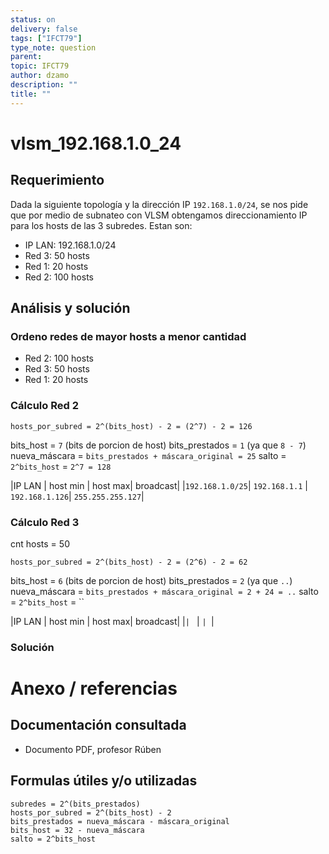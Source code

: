 ```yaml
---
status: on
delivery: false
tags: ["IFCT79"]
type_note: question
parent:
topic: IFCT79
author: dzamo
description: ""
title: ""
---
```


# vlsm_192.168.1.0_24

## Requerimiento

Dada la siguiente topología y la dirección IP `192.168.1.0/24`, se nos pide que por medio de subnateo con VLSM obtengamos direccionamiento IP para los hosts de las 3 subredes. Estan son:

- IP LAN: 192.168.1.0/24
- Red 3: 50 hosts
- Red 1: 20 hosts
- Red 2: 100 hosts 

## Análisis y solución

### Ordeno redes de mayor hosts a menor cantidad

- Red 2: 100 hosts 
- Red 3: 50 hosts
- Red 1: 20 hosts

### Cálculo Red 2

`hosts_por_subred = 2^(bits_host) - 2 = (2^7) - 2 = 126`

bits_host = `7` (bits de porcion de host)
bits_prestados = `1` (ya que `8 - 7`)
nueva_máscara = `bits_prestados + máscara_original = 25`
salto = `2^bits_host` = `2^7 = 128`

|IP LAN          | host min      | host max|                broadcast|
|`192.168.1.0/25`| `192.168.1.1` | `192.168.1.126`| `255.255.255.127`|

### Cálculo Red 3

cnt hosts = 50

`hosts_por_subred = 2^(bits_host) - 2 = (2^6) - 2 = 62`

bits_host = `6` (bits de porcion de host)
bits_prestados = `2` (ya que `..`)
nueva_máscara = `bits_prestados + máscara_original = 2 + 24 = ..`
salto = `2^bits_host` = ``

|IP LAN          | host min      | host max|                broadcast|
|``| `` | ``| ``|


### Solución

# Anexo / referencias

## Documentación consultada

- Documento PDF, profesor Rúben

## Formulas útiles y/o utilizadas

```
subredes = 2^(bits_prestados)
hosts_por_subred = 2^(bits_host) - 2
bits_prestados = nueva_máscara - máscara_original
bits_host = 32 - nueva_máscara
salto = 2^bits_host
```





